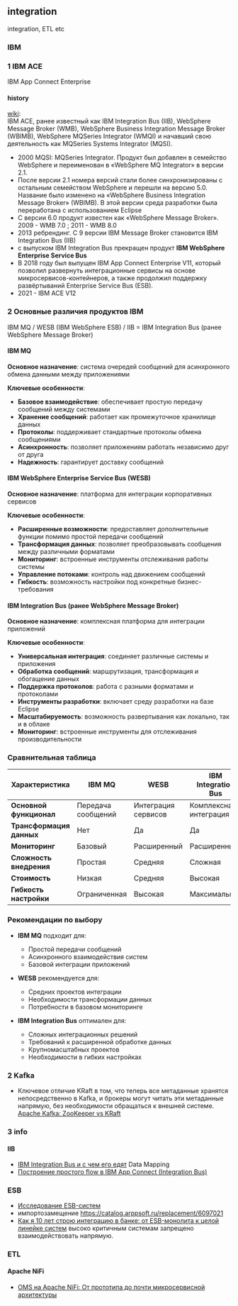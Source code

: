## integration 
integration, ETL etc
### IBM
### 1 IBM ACE
IBM App Connect Enterprise
####  history
[wiki](https://en.wikipedia.org/wiki/IBM_App_Connect_Enterprise):  
IBM ACE, ранее известный как IBM Integration Bus (IIB), WebSphere Message Broker (WMB), WebSphere Business Integration Message Broker (WBIMB), WebSphere MQSeries Integrator (WMQI) и начавший свою деятельность как MQSeries Systems Integrator (MQSI). 
- 2000 MQSI: MQSeries Integrator. Продукт был добавлен в семейство WebSphere и переименован в «WebSphere MQ Integrator» в версии 2.1.
- После версии 2.1 номера версий стали более синхронизированы с остальным семейством WebSphere и перешли на версию 5.0. Название было изменено на «WebSphere Business Integration Message Broker» (WBIMB). В этой версии среда разработки была переработана с использованием Eclipse
- С версии 6.0 продукт известен как «WebSphere Message Broker». 2009 - WMB 7.0 ; 2011 - WMB 8.0
- 2013 ребрендинг. С 9 версии IBM Message Broker становится IBM Integration Bus (IIB)
- с выпуском IBM Integration Bus прекращен продукт **IBM WebSphere Enterprise Service Bus**
- В 2018 году был выпущен IBM App Connect Enterprise V11, который позволил развернуть интеграционные сервисы на основе микросервисов-контейнеров, а также продолжил поддержку развёртываний Enterprise Service Bus (ESB).
-  2021 - IBM ACE V12 

### 2 Основные различия продуктов IBM
IBM MQ / WESB (IBM WebSphere ESB) / IIB = IBM Integration Bus (ранее WebSphere Message Broker)
#### IBM MQ
**Основное назначение**: система очередей сообщений для асинхронного обмена данными между приложениями

**Ключевые особенности**:
* **Базовое взаимодействие**: обеспечивает простую передачу сообщений между системами
* **Хранение сообщений**: работает как промежуточное хранилище данных
* **Протоколы**: поддерживает стандартные протоколы обмена сообщениями
* **Асинхронность**: позволяет приложениям работать независимо друг от друга
* **Надежность**: гарантирует доставку сообщений

#### IBM WebSphere Enterprise Service Bus (WESB)
**Основное назначение**: платформа для интеграции корпоративных сервисов

**Ключевые особенности**:
* **Расширенные возможности**: предоставляет дополнительные функции помимо простой передачи сообщений
* **Трансформация данных**: позволяет преобразовывать сообщения между различными форматами
* **Мониторинг**: встроенные инструменты отслеживания работы системы
* **Управление потоками**: контроль над движением сообщений
* **Гибкость**: возможность настройки под конкретные бизнес-требования

#### IBM Integration Bus (ранее WebSphere Message Broker)
**Основное назначение**: комплексная платформа для интеграции приложений

**Ключевые особенности**:
* **Универсальная интеграция**: соединяет различные системы и приложения
* **Обработка сообщений**: маршрутизация, трансформация и обогащение данных
* **Поддержка протоколов**: работа с разными форматами и протоколами
* **Инструменты разработки**: включает среду разработки на базе Eclipse
* **Масштабируемость**: возможность развертывания как локально, так и в облаке
* **Мониторинг**: встроенные инструменты для отслеживания производительности

### Сравнительная таблица

| Характеристика | IBM MQ | WESB | IBM Integration Bus |
|----------------|---------|--------|---------------------|
| **Основной функционал** | Передача сообщений | Интеграция сервисов | Комплексная интеграция |
| **Трансформация данных** | Нет | Да | Да |
| **Мониторинг** | Базовый | Расширенный | Расширенный |
| **Сложность внедрения** | Простая | Средняя | Сложная |
| **Стоимость** | Низкая | Средняя | Высокая |
| **Гибкость настройки** | Ограниченная | Высокая | Максимальная |

### Рекомендации по выбору

* **IBM MQ** подходит для:
  * Простой передачи сообщений
  * Асинхронного взаимодействия систем
  * Базовой интеграции приложений

* **WESB** рекомендуется для:
  * Средних проектов интеграции
  * Необходимости трансформации данных
  * Потребности в базовом мониторинге

* **IBM Integration Bus** оптимален для:
  * Сложных интеграционных решений
  * Требований к расширенной обработке данных
  * Крупномасштабных проектов
  * Необходимости в гибких настройках

### 2 Kafka
- Ключевое отличие KRaft в том, что теперь все метаданные хранятся непосредственно в Kafka, и брокеры могут читать эти метаданные напрямую, без необходимости обращаться к внешней системе. [Apache Kafka: ZooKeeper vs KRaft ](https://habr.com/ru/companies/otus/articles/952920/)

### 3 info
#### IIB 
- [IBM Integration Bus и с чем его едят](https://habr.com/ru/articles/445138/) Data Mapping
- [Построение простого flow в IBM App Connect (Integration Bus)](https://habr.com/ru/articles/578234/)


### ESB
- [Исследование ESB-систем](https://yourcmc.ru/wiki/%D0%98%D1%81%D1%81%D0%BB%D0%B5%D0%B4%D0%BE%D0%B2%D0%B0%D0%BD%D0%B8%D0%B5_ESB-%D1%81%D0%B8%D1%81%D1%82%D0%B5%D0%BC)
- импортозамещение https://catalog.arppsoft.ru/replacement/6097021
- [Как я 10 лет строю интеграцию в банке: от ESB-монолита к целой линейке систем](https://habr.com/ru/companies/mkb/articles/743880/) высоко критичным системам запрещено взаимодействовать напрямую.

### ETL
#### Apache NiFi
- [OMS на Apache NiFi: От прототипа до почти микросервисной архитектуры](https://habr.com/ru/articles/949412/)
